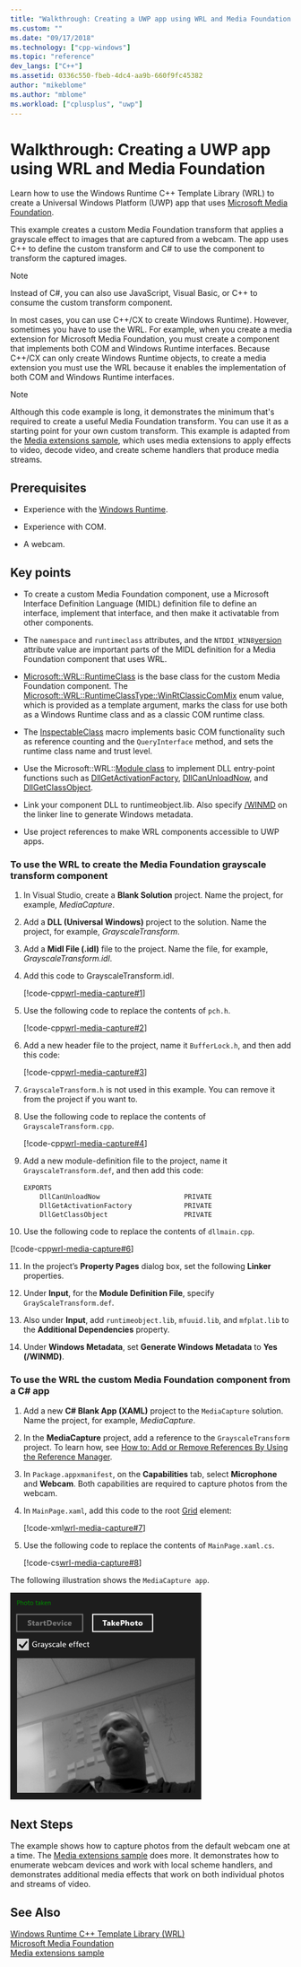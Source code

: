 ```yaml
---
title: "Walkthrough: Creating a UWP app using WRL and Media Foundation | Microsoft Docs"
ms.custom: ""
ms.date: "09/17/2018"
ms.technology: ["cpp-windows"]
ms.topic: "reference"
dev_langs: ["C++"]
ms.assetid: 0336c550-fbeb-4dc4-aa9b-660f9fc45382
author: "mikeblome"
ms.author: "mblome"
ms.workload: ["cplusplus", "uwp"]
---
```

# Walkthrough: Creating a UWP app using WRL and Media Foundation

Learn how to use the Windows Runtime C++ Template Library (WRL) to create a Universal Windows Platform (UWP) app that uses [Microsoft Media Foundation](/windows/desktop/medfound/microsoft-media-foundation-sdk).

This example creates a custom Media Foundation transform that applies a grayscale effect to images that are captured from a webcam. The app uses C++ to define the custom transform and C# to use the component to transform the captured images.

> [!NOTE]
> Instead of C#, you can also use JavaScript, Visual Basic, or C++ to consume the custom transform component.

In most cases, you can use C++/CX to create Windows Runtime). However, sometimes you have to use the WRL. For example, when you create a media extension for Microsoft Media Foundation, you must create a component that implements both COM and Windows Runtime interfaces. Because C++/CX can only create Windows Runtime objects, to create a media extension you must use the WRL because it enables the implementation of both COM and Windows Runtime interfaces.

> [!NOTE]
> Although this code example is long, it demonstrates the minimum that's required to create a useful Media Foundation transform. You can use it as a starting point for your own custom transform. This example is adapted from the [Media extensions sample](http://code.msdn.microsoft.com/windowsapps/Media-extensions-sample-7b466096), which uses media extensions to apply effects to video, decode video, and create scheme handlers that produce media streams.

## Prerequisites

- Experience with the [Windows Runtime](https://msdn.microsoft.com/library/windows/apps/br211377.aspx).

- Experience with COM.

- A webcam.

## Key points

- To create a custom Media Foundation component, use a Microsoft Interface Definition Language (MIDL) definition file to define an interface, implement that interface, and then make it activatable from other components.

- The `namespace` and `runtimeclass` attributes, and the `NTDDI_WIN8`[version](/windows/desktop/Midl/version) attribute value are important parts of the MIDL definition for a Media Foundation component that uses WRL.

- [Microsoft::WRL::RuntimeClass](../windows/runtimeclass-class.md) is the base class for the custom Media Foundation component. The [Microsoft::WRL::RuntimeClassType::WinRtClassicComMix](../windows/runtimeclasstype-enumeration.md) enum value, which is provided as a template argument, marks the class for use both as a Windows Runtime class and as a classic COM runtime class.

- The [InspectableClass](../windows/inspectableclass-macro.md) macro implements basic COM functionality such as reference counting and the `QueryInterface` method, and sets the runtime class name and trust level.

- Use the Microsoft::WRL::[Module class](https://www.microsoftonedoc.com/#/organizations/e6f6a65cf14f462597b64ac058dbe1d0/projects/3fedad16-eaf1-41a6-8f96-0c1949c68f32/containers/a3daf831-1c5f-4bbe-964d-503870caf874/tocpaths/b4acf5de-2f4c-4c8b-b5ff-9140d023ecbe/locales/en-US) to implement DLL entry-point functions such as [DllGetActivationFactory](https://msdn.microsoft.com/library/br205771.aspx), [DllCanUnloadNow](/windows/desktop/api/combaseapi/nf-combaseapi-dllcanunloadnow), and [DllGetClassObject](/windows/desktop/api/combaseapi/nf-combaseapi-dllgetclassobject).

- Link your component DLL to runtimeobject.lib. Also specify [/WINMD](../cppcx/compiler-and-linker-options-c-cx.md) on the linker line to generate Windows metadata.

- Use project references to make WRL components accessible to UWP apps.

### To use the WRL to create the Media Foundation grayscale transform component

1. In Visual Studio, create a **Blank Solution** project. Name the project, for example, *MediaCapture*.

2. Add a **DLL (Universal Windows)** project to the solution. Name the project, for example, *GrayscaleTransform*.

3. Add a **Midl File (.idl)** file to the project. Name the file, for example, *GrayscaleTransform.idl*.

4. Add this code to GrayscaleTransform.idl.

   [!code-cpp[wrl-media-capture#1](../windows/codesnippet/CPP/walkthrough-creating-a-windows-store-app-using-wrl-and-media-foundation_1.idl)]

5. Use the following code to replace the contents of `pch.h`.

   [!code-cpp[wrl-media-capture#2](../windows/codesnippet/CPP/walkthrough-creating-a-windows-store-app-using-wrl-and-media-foundation_2.h)]

6. Add a new header file to the project, name it `BufferLock.h`, and then add this code:

   [!code-cpp[wrl-media-capture#3](../windows/codesnippet/CPP/walkthrough-creating-a-windows-store-app-using-wrl-and-media-foundation_3.h)]

7. `GrayscaleTransform.h` is not used in this example. You can remove it from the project if you want to.

8. Use the following code to replace the contents of `GrayscaleTransform.cpp`.

   [!code-cpp[wrl-media-capture#4](../windows/codesnippet/CPP/walkthrough-creating-a-windows-store-app-using-wrl-and-media-foundation_4.cpp)]

9. Add a new module-definition file to the project, name it `GrayscaleTransform.def`, and then add this code:

   ```
   EXPORTS
       DllCanUnloadNow                     PRIVATE
       DllGetActivationFactory             PRIVATE
       DllGetClassObject                   PRIVATE
   ```

10. Use the following code to replace the contents of `dllmain.cpp`.

   [!code-cpp[wrl-media-capture#6](../windows/codesnippet/CPP/walkthrough-creating-a-windows-store-app-using-wrl-and-media-foundation_6.cpp)]

11. In the project’s **Property Pages** dialog box, set the following **Linker** properties.

   1. Under **Input**, for the **Module Definition File**, specify `GrayScaleTransform.def`.

   2. Also under **Input**, add `runtimeobject.lib`, `mfuuid.lib`, and `mfplat.lib` to the **Additional Dependencies** property.

   3. Under **Windows Metadata**, set **Generate Windows Metadata** to **Yes (/WINMD)**.

### To use the WRL the custom Media Foundation component from a C# app

1. Add a new **C# Blank App (XAML)** project to the `MediaCapture` solution. Name the project, for example, *MediaCapture*.

2. In the **MediaCapture** project, add a reference to the `GrayscaleTransform` project. To learn how, see [How to: Add or Remove References By Using the Reference Manager](/visualstudio/ide/how-to-add-or-remove-references-by-using-the-reference-manager).

3. In `Package.appxmanifest`, on the **Capabilities** tab, select **Microphone** and **Webcam**. Both capabilities are required to capture photos from the webcam.

4. In `MainPage.xaml`, add this code to the root [Grid](https://msdn.microsoft.com/library/windows/apps/xaml/windows.ui.xaml.controls.grid.aspx) element:

   [!code-xml[wrl-media-capture#7](../windows/codesnippet/Xaml/walkthrough-creating-a-windows-store-app-using-wrl-and-media-foundation_7.xaml)]

5. Use the following code to replace the contents of `MainPage.xaml.cs`.

   [!code-cs[wrl-media-capture#8](../windows/codesnippet/CSharp/walkthrough-creating-a-windows-store-app-using-wrl-and-media-foundation_8.cs)]

The following illustration shows the `MediaCapture app`.

![MediaCapture app capturing a photo](../windows/media/wrl_media_capture.png "WRL_Media_Capture")

## Next Steps

The example shows how to capture photos from the default webcam one at a time. The [Media extensions sample](http://code.msdn.microsoft.com/windowsapps/Media-extensions-sample-7b466096) does more. It demonstrates how to enumerate webcam devices and work with local scheme handlers, and demonstrates additional media effects that work on both individual photos and streams of video.

## See Also

[Windows Runtime C++ Template Library (WRL)](../windows/windows-runtime-cpp-template-library-wrl.md)  
[Microsoft Media Foundation](/windows/desktop/medfound/microsoft-media-foundation-sdk)  
[Media extensions sample](http://code.msdn.microsoft.com/windowsapps/Media-extensions-sample-7b466096)
